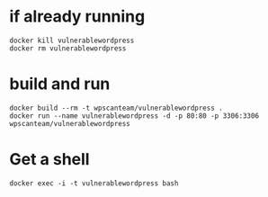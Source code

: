 # if already running
```
docker kill vulnerablewordpress
docker rm vulnerablewordpress
```

# build and run
```
docker build --rm -t wpscanteam/vulnerablewordpress .
docker run --name vulnerablewordpress -d -p 80:80 -p 3306:3306 wpscanteam/vulnerablewordpress
```

# Get a shell
```
docker exec -i -t vulnerablewordpress bash
```
